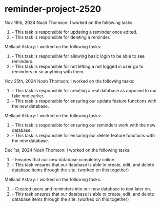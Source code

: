 # reminder-project-2520
Nov 19th, 2024
Noah Thomson:
I worked on the following tasks:
1. <update reminder> - This task is responsible for updating a reminder once  edited.
2. <Delete reminder> - This task is responsible for deleting a reminder.

Mellaad Aktary:
I worked on the following tasks:
1. <passport js login> - This task is responsible for allowing basic login to be able to see reminders.
2. <ensureauthenticated> - This task is responsible for not letting a not logged in user go to reminders or so anything with them.

Nov 25th, 2024
Noah Thomson:
I worked on the following tasks:
1. <Initialized new database> - This task is responsible for creating a real database as opposed to our fake one earlier.
2. <Integrate update feature for new database> - This task is responsible for ensuring our update feature functions with the new database.

Mellaad Aktary:
I worked on the following tasks:
1. <Integrate reminders into new database> - This task is responsible for ensuring our reminders work with the new database.
2. <Integrate delete feature for new database> - This task is responsible for ensuring our delete feature functions with the new database.

Dec 1st, 2024
Noah Thomson:
I worked on the following tasks:
1. <Removed all remnants of old database from codebase> - Ensures that our new database completely online.
2. <Test and bug fix new database> - This task ensures that our database is able to create, edit, and delete database items through the site. (worked on this together)

Mellaad Aktary:
I worked on the following tasks:
1. <Supplied some sample database items for testing> - Created users and reminders into our new database to test later on.
2. <Test and bug fix new database> - This task ensures that our database is able to create, edit, and delete database items through the site. (worked on this together)